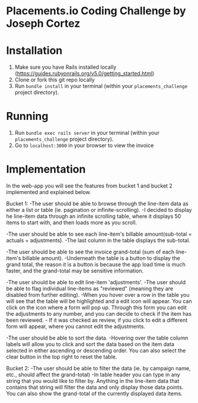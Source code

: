 # Placements.io Coding Challenge by Joseph Cortez

# Installation
1. Make sure you have Rails installed locally (https://guides.rubyonrails.org/v5.0/getting_started.html)
2. Clone or fork this git repo locally
3. Run `bundle install` in your terminal (within your `placements_challenge` project directory).

# Running
1. Run `bundle exec rails server` in your terminal (within your `placements_challenge` project directory).
2. Go to `localhost:3000` in your browser to view the invoice

# Implementation

In the web-app you will see the features from bucket 1 and bucket 2 implemented and explained below.

Bucket 1:
-The user should be able to browse through the line-item data as either a list or table (ie. pagination or infinite-scrolling).
    -I decided to display he line-item data through an infinite scrolling table, where it displays 50 items to start with, and then loads more as you scroll.

-The user should be able to see each line-item's billable amount(sub-total = actuals + adjustments).
    -The last column in the table displays the sub-total.

-The user should be able to see the invoice grand-total (sum of each line-item's billable amount).
    -Underneath the table is a button to display the grand total, the reason it is a button is because the app load time is much faster, and the grand-total may be sensitive information.

-The user should be able to edit line-item 'adjustments'.
-The user should be able to flag individual line-items as "reviewed" (meaning they are disabled from further editing).
    -When you hover over a row in the table you will see that the table will be highlighted and a edit icon will appear. You can click on the icon where a form will pop up. Through this form you can edit the adjustments to any number, and you can decide to check if the item has been reviewed.
    - If it was checked as review, if you click to edit a different form will appear, where you cannot edit the adjustments.

-The user should be able to sort the data.
    -Hovering over the table column labels will allow you to click and sort the data based on the item data selected in either ascending or descending order. You can also select the clear button in the top right to reset the table.

Bucket 2:
-The user should be able to filter the data (ie. by campaign name, etc., should affect the grand-total)
    -In table header you can type in any string that you would like to filter by. Anything in the line-item data that contains that string will filter the data and only display those data points. You can also show the grand-total of the currently displayed data items. 